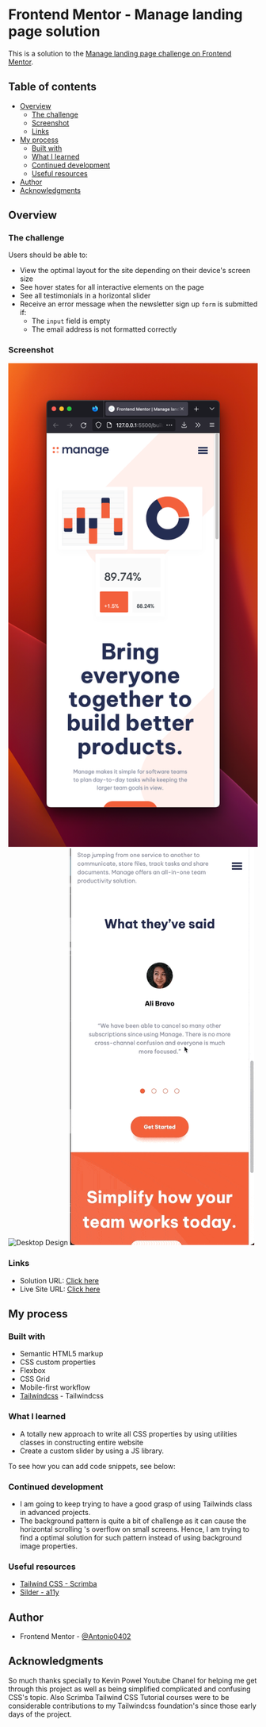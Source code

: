 # Frontend Mentor - Manage landing page solution

This is a solution to the [Manage landing page challenge on Frontend Mentor](https://www.frontendmentor.io/challenges/manage-landing-page-SLXqC6P5).

## Table of contents

- [Overview](#overview)
  - [The challenge](#the-challenge)
  - [Screenshot](#screenshot)
  - [Links](#links)
- [My process](#my-process)
  - [Built with](#built-with)
  - [What I learned](#what-i-learned)
  - [Continued development](#continued-development)
  - [Useful resources](#useful-resources)
- [Author](#author)
- [Acknowledgments](#acknowledgments)

## Overview

### The challenge

Users should be able to:

- View the optimal layout for the site depending on their device's screen size
- See hover states for all interactive elements on the page
- See all testimonials in a horizontal slider
- Receive an error message when the newsletter sign up `form` is submitted if:
  - The `input` field is empty
  - The email address is not formatted correctly

### Screenshot

![Mobile Design](./screenshot/mobile-design.png)
![Desktop Design](./screenshot/active-states-basket-filled.png)
![Slider](./screenshot/slider.gif)

### Links

- Solution URL: [Click here](https://your-solution-url.com)
- Live Site URL: [Click here](https://your-live-site-url.com)

## My process

### Built with

- Semantic HTML5 markup
- CSS custom properties
- Flexbox
- CSS Grid
- Mobile-first workflow
- [Tailwindcss](https://tailwindcss.com) - Tailwindcss

### What I learned

- A totally new approach to write all CSS properties by using utilities classes in constructing entire website
- Create a custom slider by using a JS library. 

To see how you can add code snippets, see below:

### Continued development

- I am going to keep trying to have a good grasp of using Tailwinds class in advanced projects. 
- The background pattern is quite a bit of challenge as it can cause the  horizontal scrolling 's overflow on small screens. Hence, I am trying to find a optimal solution for such pattern instead of using background image properties.

### Useful resources

- [Tailwind CSS - Scrimba](https://www.youtube.com/watch?v=4wGmylafgM4)
- [Silder - a11y](https://a11yslider.js.org)

## Author

- Frontend Mentor - [@Antonio0402](https://www.frontendmentor.io/profile/Antonio0402)

## Acknowledgments

So much thanks specially to Kevin Powel Youtube Chanel for helping me get through this project as well as being simplified complicated and confusing CSS's topic. Also Scrimba Tailwind CSS Tutorial courses were to be considerable contributions to my Tailwindcss foundation's since those early days of the project.

